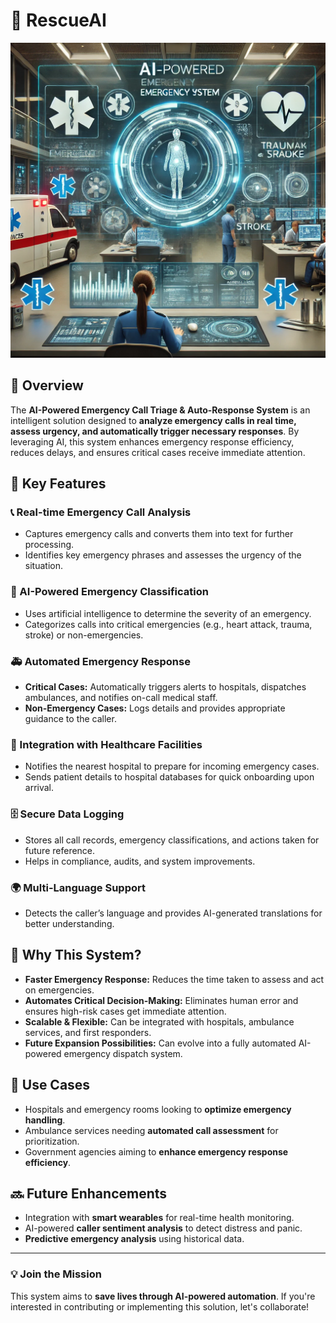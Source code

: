 # 🚨 RescueAI

![AI-Powered Emergency Call Triage & Auto-Response System](assets/banner.png)

## 📌 Overview
The **AI-Powered Emergency Call Triage & Auto-Response System** is an intelligent solution designed to **analyze emergency calls in real time, assess urgency, and automatically trigger necessary responses**. By leveraging AI, this system enhances emergency response efficiency, reduces delays, and ensures critical cases receive immediate attention.

## 🎯 Key Features

### 📞 Real-time Emergency Call Analysis
- Captures emergency calls and converts them into text for further processing.
- Identifies key emergency phrases and assesses the urgency of the situation.

### 🤖 AI-Powered Emergency Classification
- Uses artificial intelligence to determine the severity of an emergency.
- Categorizes calls into critical emergencies (e.g., heart attack, trauma, stroke) or non-emergencies.

### 🚑 Automated Emergency Response
- **Critical Cases:** Automatically triggers alerts to hospitals, dispatches ambulances, and notifies on-call medical staff.
- **Non-Emergency Cases:** Logs details and provides appropriate guidance to the caller.

### 🏥 Integration with Healthcare Facilities
- Notifies the nearest hospital to prepare for incoming emergency cases.
- Sends patient details to hospital databases for quick onboarding upon arrival.

### 🗄️ Secure Data Logging
- Stores all call records, emergency classifications, and actions taken for future reference.
- Helps in compliance, audits, and system improvements.

### 🌍 Multi-Language Support
- Detects the caller’s language and provides AI-generated translations for better understanding.

## 🚀 Why This System?
- **Faster Emergency Response:** Reduces the time taken to assess and act on emergencies.
- **Automates Critical Decision-Making:** Eliminates human error and ensures high-risk cases get immediate attention.
- **Scalable & Flexible:** Can be integrated with hospitals, ambulance services, and first responders.
- **Future Expansion Possibilities:** Can evolve into a fully automated AI-powered emergency dispatch system.

## 📌 Use Cases
- Hospitals and emergency rooms looking to **optimize emergency handling**.
- Ambulance services needing **automated call assessment** for prioritization.
- Government agencies aiming to **enhance emergency response efficiency**.

## 🔜 Future Enhancements
- Integration with **smart wearables** for real-time health monitoring.
- AI-powered **caller sentiment analysis** to detect distress and panic.
- **Predictive emergency analysis** using historical data.

---

### 💡 **Join the Mission**
This system aims to **save lives through AI-powered automation**. If you're interested in contributing or implementing this solution, let's collaborate!

